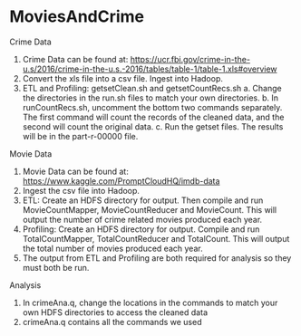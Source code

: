 # MoviesAndCrime

Crime Data
1. Crime Data can be found at: https://ucr.fbi.gov/crime-in-the-u.s/2016/crime-in-the-u.s.-2016/tables/table-1/table-1.xls#overview
2. Convert the xls file into a csv file. Ingest into Hadoop.
3. ETL and Profiling: getsetClean.sh and getsetCountRecs.sh
a. Change the directories in the run.sh files to match your own directories.
b. In runCountRecs.sh, uncomment the bottom two commands separately. The first command will count the records of the cleaned data, and the second will count the original data. 
c. Run the getset files. The results will be in the part-r-00000 file.

Movie Data
1. Movie Data can be found at:
https://www.kaggle.com/PromptCloudHQ/imdb-data
2. Ingest the csv file into Hadoop.
3. ETL: Create an HDFS directory for output. Then compile and run MovieCountMapper, MovieCountReducer and MovieCount. This will output the number of crime related movies produced each year.
4. Profiling: Create an HDFS directory for output. Compile and run TotalCountMapper, TotalCountReducer and TotalCount. This will output the total number of movies produced each year.
5. The output from ETL and Profiling are both required for analysis so they must both be run.


Analysis
1. In crimeAna.q, change the locations in the commands to match your own HDFS directories to access the cleaned data
2. crimeAna.q contains all the commands we used
